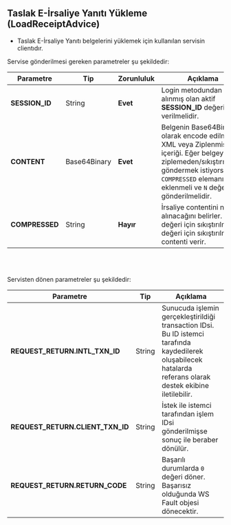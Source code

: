 ## Taslak E-İrsaliye Yanıtı Yükleme (LoadReceiptAdvice)
* Taslak E-İrsaliye Yanıtı belgelerini yüklemek için kullanılan servisin clientıdır.

Servise gönderilmesi gereken parametreler şu şekildedir:

Parametre | Tip         | Zorunluluk  | Açıklama
--------- | ----------- | ----------- | -----------
**SESSION_ID** | String | **Evet** | Login metodundan alınmış olan aktif **SESSION_ID** değeri verilmelidir.
**CONTENT** | Base64Binary | **Evet** | Belgenin Base64Binary olarak encode edilmiş XML veya Ziplenmiş içeriği. Eğer belgeyi ziplemeden/sıkıştırmadan göndermek istiyorsanız `COMPRESSED` elemanı eklenmeli ve `N` değeri gönderilmelidir.
**COMPRESSED** | String | **Hayır** | İrsaliye contentini nasıl alınacağını belirler. `Y` değeri için sıkıştırılmış, `N` değeri için sıkıştırılmamış contenti verir.
<br><br>

Servisten dönen parametreler şu şekildedir:

Parametre | Tip        | Açıklama
--------- | ----------- | -----------
**REQUEST_RETURN.INTL_TXN_ID** | String | Sunucuda işlemin gerçekleştirildiği transaction IDsi. Bu ID istemci tarafında kaydedilerek oluşabilecek hatalarda referans olarak destek ekibine iletilebilir.
**REQUEST_RETURN.CLIENT_TXN_ID** | String | İstek ile istemci tarafından işlem IDsi gönderilmişse sonuç ile beraber dönülür.
**REQUEST_RETURN.RETURN_CODE** | String | Başarılı durumlarda `0` değeri döner. Başarısız olduğunda WS Fault objesi dönecektir.